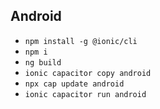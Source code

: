 ## Android
* `npm install -g @ionic/cli`
* `npm i`
* `ng build`
* `ionic capacitor copy android`
* `npx cap update android`
* `ionic capacitor run android`
